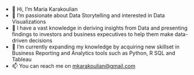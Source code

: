 - 👋 Hi, I’m Maria Karakoulian
- 💞️ I’m passionate about Data Storytelling and interested in Data Visualizations
- 🌱 I have a vast knowledge in deriving insights from Data and presenting findings to investors and business expecutives to help them make data-driven decisions      
- 👀 I’m currently expanding my knowledge by acquiring new skillset in Business Reporting and Analytics tools such as Python, R SQL and Tableau
- 📫 You can reach me on mkarakoulian@gmail.com

<!---
mkarakoulian/mkarakoulian is a ✨ special ✨ repository because its `README.md` (this file) appears on your GitHub profile.
You can click the Preview link to take a look at your changes.
--->
